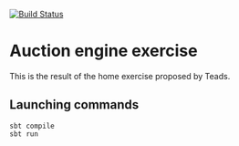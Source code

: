 [![Build Status](https://travis-ci.com/Nyandams/teads-home-exercise.svg?token=uxsFZmVQvpoJ1ZhzXmzj&branch=master)](https://travis-ci.com/Nyandams/teads-home-exercise)
# Auction engine exercise

This is the result of the home exercise proposed by Teads.

## Launching commands
```shell
sbt compile
sbt run
```
